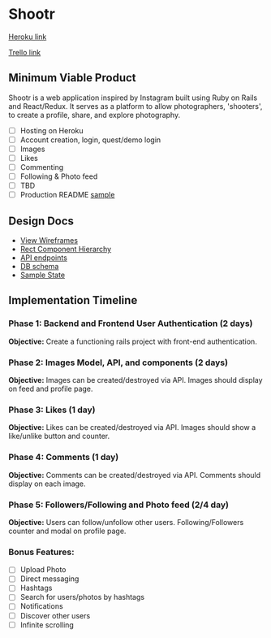 # Shootr

[Heroku link][heroku]

[Trello link][trello]

[heroku]: http://www.herokuapp.com
[trello]: https://trello.com/b/dneeZItq/aa-fsp-shootr

## Minimum Viable Product

Shootr is a web application inspired by Instagram built using Ruby on Rails
and React/Redux. It serves as a platform to allow photographers, 'shooters', to create a profile, share, and explore photography.

- [ ] Hosting on Heroku
- [ ] Account creation, login, quest/demo login
- [ ] Images
- [ ] Likes
- [ ] Commenting
- [ ] Following & Photo feed
- [ ] TBD
- [ ] Production README [sample](docs/production_readme.md)

## Design Docs

* [View Wireframes]()
* [Rect Component Hierarchy][component-hierarchy]
* [API endpoints][api-endpoints]
* [DB schema][schema]
* [Sample State][sample-state]

[api-endpoints]: api-endpoints.md
[component-hierarchy]: component-hierarchy.md
[schema]: schema.md
[sample-state]: sample-state.md

## Implementation Timeline

### Phase 1: Backend and Frontend User Authentication (2 days)

**Objective:** Create a functioning rails project with front-end authentication.

### Phase 2: Images Model, API, and components (2 days)

**Objective:** Images can be created/destroyed via API. Images should display on feed and profile page.

### Phase 3: Likes (1 day)

**Objective:** Likes can be created/destroyed via API. Images should show a like/unlike button and counter.

### Phase 4: Comments (1 day)

**Objective:** Comments can be created/destroyed via API. Comments should display on each image.

### Phase 5: Followers/Following and Photo feed (2/4 day)

**Objective:** Users can follow/unfollow other users. Following/Followers counter and modal on profile page.


### Bonus Features:

- [ ] Upload Photo
- [ ] Direct messaging
- [ ] Hashtags
- [ ] Search for users/photos by hashtags
- [ ] Notifications
- [ ] Discover other users
- [ ] Infinite scrolling
